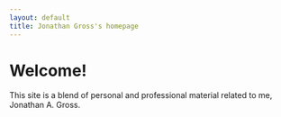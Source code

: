 ```yaml
---
layout: default
title: Jonathan Gross's homepage
---
```


Welcome!
========

This site is a blend of personal and professional material related to me,
Jonathan A. Gross.
